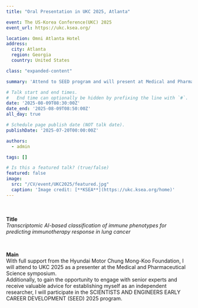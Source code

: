 ```yaml
---
title: "Oral Presentation in UKC 2025, Atlanta"

event: The US-Korea Conference(UKC) 2025
event_url: https://ukc.ksea.org/

location: Omni Atlanta Hotel
address:
  city: Atlanta
  region: Georgia
  country: United States

class: "expanded-content"

summary: 'Attend to SEED program and will present at Medical and Pharmaceutical Science (MPS) symposium'

# Talk start and end times.
#   End time can optionally be hidden by prefixing the line with `#`.
date: '2025-08-09T08:30:00Z'
date_end: '2025-08-09T08:50:00Z'
all_day: true

# Schedule page publish date (NOT talk date).
publishDate: '2025-07-20T00:00:00Z'

authors:
  - admin

tags: []

# Is this a featured talk? (true/false)
featured: false
image: 
  src: "/CV/event/UKC2025/featured.jpg"
  caption: 'Image credit: [**KSEA**](https://ukc.ksea.org/home)'
---
```


<br><br>
**Title**<br>
*Transcriptomic AI-based classification of immune phenotypes for predicting immunotherapy response in lung cancer*

<br>

**Main**<br>
With full support from the Hyundai Motor Chung Mong-Koo Foundation, I will attend to UKC 2025 as a presenter at the Medical and Pharmaceutical Science symposium.  
Additionally, to gain the opportunity to engage with senior experts and receive valuable advice for establishing myself as an independent researcher, I will participate in the SCIENTISTS AND ENGINEERS EARLY CAREER DEVELOPMENT (SEED) 2025 program. 

